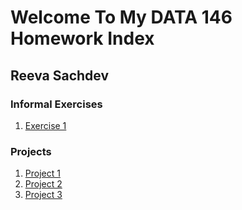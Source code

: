 # Welcome To My DATA 146 Homework Index
## Reeva Sachdev

### Informal Exercises

1. [Exercise 1](exercise1.md)

### Projects

1. [Project 1](project1.md)
2. [Project 2](project2.md)
3. [Project 3](project3.md)
